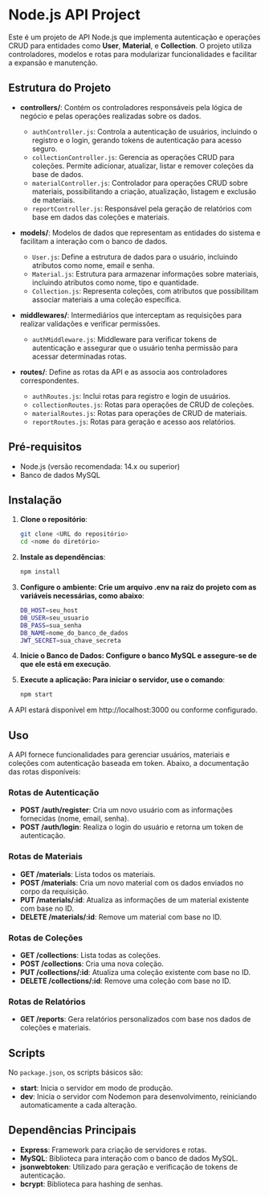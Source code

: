 # Node.js API Project

Este é um projeto de API Node.js que implementa autenticação e operações CRUD para entidades como **User**, **Material**, e **Collection**. O projeto utiliza controladores, modelos e rotas para modularizar funcionalidades e facilitar a expansão e manutenção.

## Estrutura do Projeto

- **controllers/**: Contém os controladores responsáveis pela lógica de negócio e pelas operações realizadas sobre os dados.
  - `authController.js`: Controla a autenticação de usuários, incluindo o registro e o login, gerando tokens de autenticação para acesso seguro.
  - `collectionController.js`: Gerencia as operações CRUD para coleções. Permite adicionar, atualizar, listar e remover coleções da base de dados.
  - `materialController.js`: Controlador para operações CRUD sobre materiais, possibilitando a criação, atualização, listagem e exclusão de materiais.
  - `reportController.js`: Responsável pela geração de relatórios com base em dados das coleções e materiais. 

- **models/**: Modelos de dados que representam as entidades do sistema e facilitam a interação com o banco de dados.
  - `User.js`: Define a estrutura de dados para o usuário, incluindo atributos como nome, email e senha.
  - `Material.js`: Estrutura para armazenar informações sobre materiais, incluindo atributos como nome, tipo e quantidade.
  - `Collection.js`: Representa coleções, com atributos que possibilitam associar materiais a uma coleção específica.

- **middlewares/**: Intermediários que interceptam as requisições para realizar validações e verificar permissões.
  - `authMiddleware.js`: Middleware para verificar tokens de autenticação e assegurar que o usuário tenha permissão para acessar determinadas rotas.

- **routes/**: Define as rotas da API e as associa aos controladores correspondentes.
  - `authRoutes.js`: Inclui rotas para registro e login de usuários.
  - `collectionRoutes.js`: Rotas para operações de CRUD de coleções.
  - `materialRoutes.js`: Rotas para operações de CRUD de materiais.
  - `reportRoutes.js`: Rotas para geração e acesso aos relatórios.

## Pré-requisitos

- Node.js (versão recomendada: 14.x ou superior)
- Banco de dados MySQL

## Instalação

1. **Clone o repositório**:
   ```bash
   git clone <URL do repositório>
   cd <nome do diretório>
2. **Instale as dependências**:
   ```bash
   npm install
3. **Configure o ambiente: Crie um arquivo .env na raiz do projeto com as variáveis necessárias, como abaixo**:
   ```bash
   DB_HOST=seu_host
   DB_USER=seu_usuario
   DB_PASS=sua_senha
   DB_NAME=nome_do_banco_de_dados
   JWT_SECRET=sua_chave_secreta
4. **Inicie o Banco de Dados: Configure o banco MySQL e assegure-se de que ele está em execução**.
   
5. **Execute a aplicação: Para iniciar o servidor, use o comando**:
   ```bash
   npm start
A API estará disponível em http://localhost:3000 ou conforme configurado.

## Uso

A API fornece funcionalidades para gerenciar usuários, materiais e coleções com autenticação baseada em token. Abaixo, a documentação das rotas disponíveis:

### Rotas de Autenticação
- **POST /auth/register**: Cria um novo usuário com as informações fornecidas (nome, email, senha).
- **POST /auth/login**: Realiza o login do usuário e retorna um token de autenticação.

### Rotas de Materiais
- **GET /materials**: Lista todos os materiais.
- **POST /materials**: Cria um novo material com os dados enviados no corpo da requisição.
- **PUT /materials/:id**: Atualiza as informações de um material existente com base no ID.
- **DELETE /materials/:id**: Remove um material com base no ID.

### Rotas de Coleções
- **GET /collections**: Lista todas as coleções.
- **POST /collections**: Cria uma nova coleção.
- **PUT /collections/:id**: Atualiza uma coleção existente com base no ID.
- **DELETE /collections/:id**: Remove uma coleção com base no ID.

### Rotas de Relatórios
- **GET /reports**: Gera relatórios personalizados com base nos dados de coleções e materiais.

## Scripts

No `package.json`, os scripts básicos são:

- **start**: Inicia o servidor em modo de produção.
- **dev**: Inicia o servidor com Nodemon para desenvolvimento, reiniciando automaticamente a cada alteração.

## Dependências Principais

- **Express**: Framework para criação de servidores e rotas.
- **MySQL**: Biblioteca para interação com o banco de dados MySQL.
- **jsonwebtoken**: Utilizado para geração e verificação de tokens de autenticação.
- **bcrypt**: Biblioteca para hashing de senhas.

